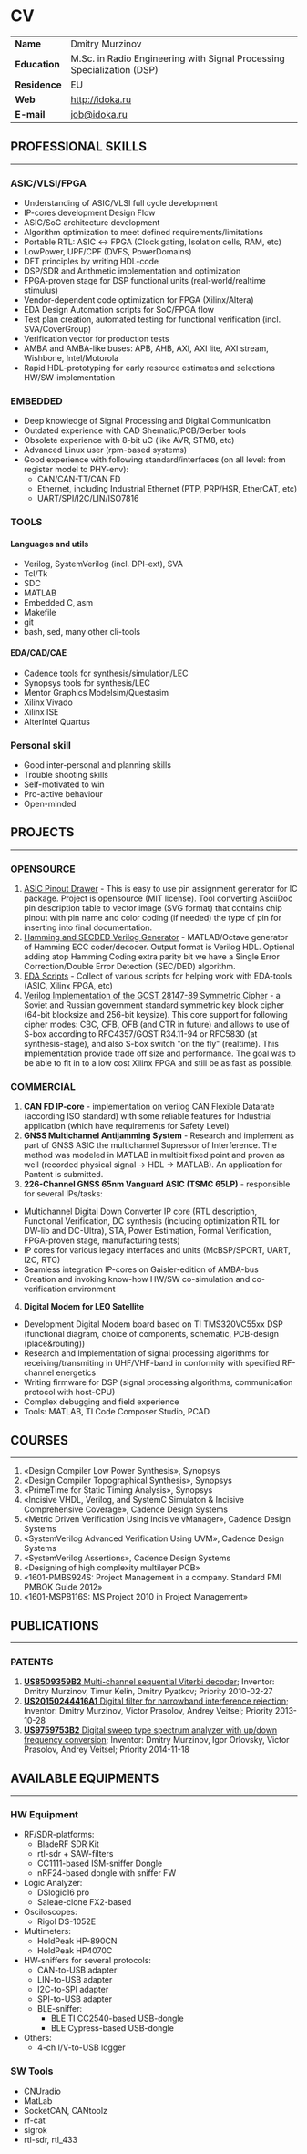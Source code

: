 CV
==

|               |              |
| :------------ |:-------------|
| **Name** 	    | Dmitry Murzinov |
| **Education** | M.Sc. in Radio Engineering with Signal Processing Specialization (DSP) |
| **Residence** | EU |
| **Web**       | <http://idoka.ru> |
| **E-mail**    | <job@idoka.ru> |
  


PROFESSIONAL SKILLS
-------------------
***

### ASIC/VLSI/FPGA

* Understanding of ASIC/VLSI full cycle development
* IP-cores development Design Flow 
* ASIC/SoC architecture development
* Algorithm optimization to meet defined requirements/limitations
* Portable RTL: ASIC ↔ FPGA (Clock gating, Isolation cells, RAM, etc)
* LowPower, UPF/CPF (DVFS, PowerDomains)
* DFT principles by writing HDL-code
* DSP/SDR and Arithmetic implementation and optimization
* FPGA-proven stage for DSP functional units (real-world/realtime stimulus)
* Vendor-dependent code optimization for FPGA (Xilinx/Altera)
* EDA Design Automation scripts for SoC/FPGA flow
* Test plan creation, automated testing for functional verification (incl. SVA/CoverGroup)
* Verification vector for production tests
* AMBA and AMBA-like buses: APB, AHB, AXI, AXI lite, AXI stream, Wishbone, Intel/Motorola
* Rapid HDL-prototyping for early resource estimates and selections HW/SW-implementation

### EMBEDDED

* Deep knowledge of Signal Processing and Digital Communication
* Outdated experience with CAD Shematic/PCB/Gerber tools
* Obsolete experience with 8-bit uC (like AVR, STM8, etc)
* Advanced Linux user (rpm-based systems)
* Good experience with following standard/interfaces (on all level: from register model to PHY-env):
  * CAN/CAN-TT/CAN FD
  * Ethernet, including Industrial Ethernet (PTP, PRP/HSR, EtherCAT, etc)
  * UART/SPI/I2C/LIN/ISO7816


### TOOLS

#### Languages and utils

* Verilog, SystemVerilog (incl. DPI-ext), SVA
* Tcl/Tk
* SDC
* MATLAB
* Embedded C, asm
* Makefile
* git
* bash, sed, many other cli-tools

#### EDA/CAD/CAE

* Cadence tools for synthesis/simulation/LEC
* Synopsys tools for synthesis/LEC
* Mentor Graphics Modelsim/Questasim
* Xilinx Vivado
* Xilinx ISE
* AlterIntel Quartus

### Personal skill

* Good inter-personal and planning skills
* Trouble shooting skills
* Self-motivated to win
* Pro-active behaviour
* Open-minded 


PROJECTS
--------
***

### OPENSOURCE

1. [ASIC Pinout Drawer](https://github.com/iDoka/asic-pinout-drawer) - This is easy to use pin assignment generator for IC package. Project is opensource (MIT license). Tool converting AsciiDoc pin description table to vector image (SVG format) that contains chip pinout with pin name and color coding (if needed) the type of pin for inserting into final documentation.
2. [Hamming and SECDED Verilog Generator](https://github.com/iDoka/hdl-secded-producer) - MATLAB/Octave generator of Hamming ECC coder/decoder. Output format is Verilog HDL. Optional adding atop Hamming Coding extra parity bit we have a Single Error Correction/Double Error Detection (SEC/DED) algorithm.
3. [EDA Scripts](https://github.com/iDoka/eda-scripts) - Collect of various scripts for helping work with EDA-tools (ASIC, Xilinx FPGA, etc)
4. [Verilog Implementation of the GOST 28147-89 Symmetric Cipher](http://opencores.org/project,gost28147) - a Soviet and Russian government standard symmetric key block cipher (64-bit blocksize and 256-bit keysize). This core support for following cipher modes: CBC, CFB, OFB (and CTR in future) and allows to use of S-box according to RFC4357/GOST R34.11-94 or RFC5830 (at synthesis-stage), and also S-box switch "on the fly" (realtime). This implementation provide trade off size and performance. The goal was to be able to fit in to a low cost Xilinx FPGA and still be as fast as possible.


### COMMERCIAL

1. **CAN FD IP-core** - implementation on verilog CAN Flexible Datarate (according ISO standard) with some reliable features for Industrial application (which have requirements for Safety Level)
2. **GNSS Multichannel Antijamming System** - Research and implement as part of GNSS ASIC the multichannel Supressor of Interference. The method was modeled in MATLAB in multibit fixed point and proven as well (recorded physical signal → HDL → MATLAB). An application for Pantent is submitted.
3. **226-Channel GNSS 65nm Vanguard ASIC (TSMC 65LP)** - responsible for several IPs/tasks:
  - Multichannel Digital Down Converter IP core (RTL description, Functional Verification, DC synthesis (including optimization RTL for DW-lib and DC-Ultra), STA, Power Estimation, Formal Verification, FPGA-proven stage, manufacturing tests)
  - IP cores for various legacy interfaces and units (McBSP/SPORT, UART, I2C, RTC)
  - Seamless integration IP-cores on Gaisler-edition of AMBA-bus
  - Creation and invoking know-how HW/SW co-simulation and co-verification environment
4. **Digital Modem for LEO Satellite**
  - Development Digital Modem board based on TI TMS320VC55xx DSP (functional diagram, choice of components, schematic, PCB-design (place&routing))
  - Research and Implementation of signal processing algorithms for receiving/transmiting in UHF/VHF-band in conformity with specified RF-channel energetics
  - Writing firmware for DSP (signal processing algorithms, communication protocol with host-CPU)
  - Complex debugging and field experience
  - Tools: MATLAB, TI Code Composer Studio, PCAD


COURSES
-------
***

1. «Design Compiler Low Power Synthesis», Synopsys
2. «Design Compiler Topographical Synthesis», Synopsys
3. «PrimeTime for Static Timing Analysis», Synopsys
4. «Incisive VHDL, Verilog, and SystemC Simulaton & Incisive Comprehensive Coverage», Cadence Design Systems
5. «Metric Driven Verification Using Incisive vManager», Cadence Design Systems
6. «SystemVerilog Advanced Verification Using UVM», Cadence Design Systems
7. «SystemVerilog Assertions», Cadence Design Systems
8. «Designing of high complexity multilayer PCB»
9. «1601-PMBS924S: Project Management in a company. Standard PMI PMBOK Guide 2012»
10. «1601-MSPB116S: MS Project 2010 in Project Management»

PUBLICATIONS
------------
***

### PATENTS


1. [**US8509359B2** Multi-channel sequential Viterbi decoder](https://patents.google.com/patent/US8509359B2/); Inventor: Dmitry Murzinov, Timur Kelin, Dmitry Pyatkov; Priority 2010-02-27
2. [**US20150244416A1** Digital filter for narrowband interference rejection](https://patents.google.com/patent/US20150244416A1/); Inventor: Dmitry Murzinov, Victor Prasolov, Andrey Veitsel; Priority 2013-10-28
3. [**US9759753B2** Digital sweep type spectrum analyzer with up/down frequency conversion](https://patents.google.com/patent/US9759753B2/); Inventor: Dmitry Murzinov, Igor Orlovsky, Victor Prasolov, Andrey Veitsel; Priority 2014-11-18





AVAILABLE EQUIPMENTS
--------------------
***

### HW Equipment

* RF/SDR-platforms:
  * BladeRF SDR Kit
  * rtl-sdr + SAW-filters
  * CC1111-based ISM-sniffer Dongle
  * nRF24-based dongle with sniffer FW
* Logic Analyzer:
  * DSlogic16 pro
  * Saleae-clone FX2-based
* Osciloscopes:
	* Rigol DS-1052E
* Multimeters:
  * HoldPeak HP-890CN
  * HoldPeak HP4070C
* HW-sniffers for several protocols:
  * CAN-to-USB adapter
  * LIN-to-USB adapter
  * I2C-to-SPI adapter
  * SPI-to-USB adapter
  * BLE-sniffer:
    * BLE TI CC2540-based USB-dongle
    * BLE Cypress-based USB-dongle
* Others:
  * 4-ch I/V-to-USB logger


### SW Tools

* CNUradio
* MatLab
* SocketCAN, CANtoolz 
* rf-cat
* sigrok
* rtl-sdr, rtl_433

